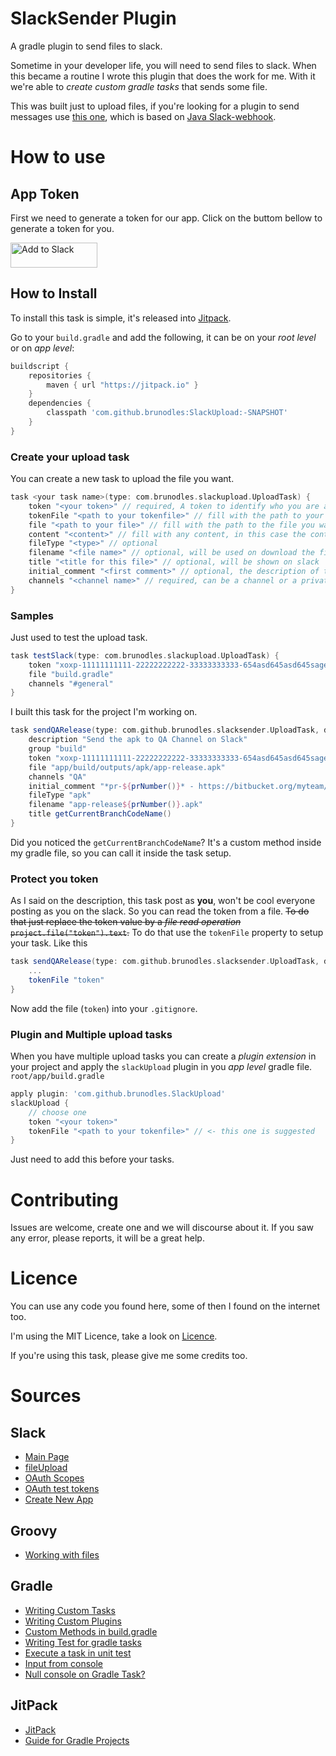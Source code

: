 # SlackSender Plugin
A gradle plugin to send files to slack.

Sometime in your developer life, you will need to send files to slack.
When this became a routine I wrote this plugin that does the work for me.
With it we're able to *create custom gradle tasks* that sends some file.

This was built just to upload files, if you're looking for a plugin to send messages use [this one](https://github.com/Mindera/gradle-slack-plugin), which is based on [Java Slack-webhook](https://github.com/gpedro/slack-webhook).

# How to use

## App Token

First we need to generate a token for our app.
Click on the buttom bellow to generate a token for you.

<a href="https://slack.com/oauth/authorize?scope=files:write:user&amp;client_id=69648668736.86028092004"><img alt="Add to Slack" height="40" width="139" src="https://platform.slack-edge.com/img/add_to_slack.png" srcset="https://platform.slack-edge.com/img/add_to_slack.png 1x, https://platform.slack-edge.com/img/add_to_slack@2x.png 2x"></a>

## How to Install

To install this task is simple, it's released into [Jitpack](https://jitpack.io/).

Go to your `build.gradle` and add the following, it can be on your *root level* or on *app level*:
```gradle
buildscript {
    repositories {
        maven { url "https://jitpack.io" }
    }
    dependencies {
        classpath 'com.github.brunodles:SlackUpload:-SNAPSHOT'
    }
}
```

### Create your upload task
You can create a new task to upload the file you want.

```gradle
task <your task name>(type: com.brunodles.slackupload.UploadTask) {
    token "<your token>" // required, A token to identify who you are and where to send. To create the token look above. Don't need to be filled if you you use the `tokenFile`.
    tokenFile "<path to your tokenfile>" // fill with the path to your token file. Don't use when `token` is filled.
    file "<path to your file>" // fill with the path to the file you want to send. Don't fill this if `content` is filled
    content "<content>" // fill with any content, in this case the content will be converted into a Snippet. Don't fill this if `file` is filled.
    fileType "<type>" // optional
    filename "<file name>" // optional, will be used on download the file
    title "<title for this file>" // optional, will be shown on slack
    initial_comment "<first comment>" // optional, the description of the file
    channels "<channel name>" // required, can be a channel or a private group
}
```

### Samples

Just used to test the upload task.
```gradle
task testSlack(type: com.brunodles.slackupload.UploadTask) {
    token "xoxp-11111111111-22222222222-33333333333-654asd645asd645sager654hge"
    file "build.gradle"
    channels "#general"
}
```

I built this task for the project I'm working on.
```gradle
task sendQARelease(type: com.github.brunodles.slacksender.UploadTask, dependsOn: 'assembleRelease') {
    description "Send the apk to QA Channel on Slack"
    group "build"
    token "xoxp-11111111111-22222222222-33333333333-654asd645asd645sager654hge"
    file "app/build/outputs/apk/app-release.apk"
    channels "QA"
    initial_comment "*pr-${prNumber()}* - https://bitbucket.org/myteam/myproject/pull-requests/${prNumber()}"
    fileType "apk"
    filename "app-release${prNumber()}.apk"
    title getCurrentBranchCodeName()
}
```

Did you noticed the `getCurrentBranchCodeName`? It's a custom method inside my gradle file, so you can call it inside the task setup.

### Protect you token
As I said on the description, this task post as **you**, won't be cool everyone posting as you on the slack.
So you can read the token from a file.
~~To do that just replace the token value by a *file read operation* `project.file("token").text`.~~
To do that use the `tokenFile` property to setup your task.
Like this

```gradle
task sendQARelease(type: com.github.brunodles.slacksender.UploadTask, dependsOn: 'assembleRelease') {
    ...
    tokenFile "token"
}
```
Now add the file (`token`) into your `.gitignore`.

### Plugin and Multiple upload tasks
When you have multiple upload tasks you can create a *plugin extension* in your project and apply the `slackUpload` plugin in you *app level* gradle file. `root/app/build.gradle`

```gradle
apply plugin: 'com.github.brunodles.SlackUpload'
slackUpload {
    // choose one
    token "<your token>"
    tokenFile "<path to your tokenfile>" // <- this one is suggested
}
```
Just need to add this before your tasks.

# Contributing

Issues are welcome, create one and we will discourse about it.
If you saw any error, please reports, it will be a great help.

# Licence
You can use any code you found here, some of then I found on the internet too.

I'm using the MIT Licence, take a look on [Licence](LICENCE.md).

If you're using this task, please give me some credits too.

# Sources

## Slack
* [Main Page](https://slack.com/)
* [fileUpload](https://api.slack.com/methods/files.upload)
* [OAuth Scopes](https://api.slack.com/docs/oauth-scopes)
* [OAuth test tokens](https://api.slack.com/docs/oauth-test-tokens)
* [Create New App](https://api.slack.com/apps?new_app=1)

## Groovy
* [Working with files ](http://mrhaki.blogspot.com.br/2009/08/groovy-goodness-working-with-files.html)

## Gradle
* [Writing Custom Tasks](https://docs.gradle.org/current/userguide/custom_tasks.html)
* [Writing Custom Plugins](https://docs.gradle.org/current/userguide/custom_plugins.html)
* [Custom Methods in build.gradle](http://stackoverflow.com/a/38032000/1622925)
* [Writing Test for gradle tasks](https://docs.gradle.org/current/userguide/test_kit.html)
* [Execute a task in unit test ](https://discuss.gradle.org/t/how-to-execute-a-task-in-unit-test-for-custom-plugin/6771/2)
* [Input from console](http://mrhaki.blogspot.com.br/2010/09/gradle-goodness-get-user-input-values.html)
* [Null console on Gradle Task?](http://stackoverflow.com/questions/19487576/gradle-build-null-console-object)

## JitPack
* [JitPack](https://jitpack.io/)
* [Guide for Gradle Projects](https://jitpack.io/docs/BUILDING/#gradle-projects)
